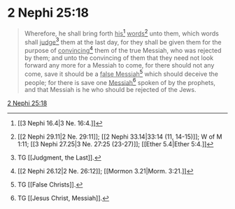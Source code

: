 # 2 Nephi 25:18

> Wherefore, he shall bring forth <u>his</u>[^a] <u>words</u>[^b] unto them, which words shall <u>judge</u>[^c] them at the last day, for they shall be given them for the purpose of <u>convincing</u>[^d] them of the true Messiah, who was rejected by them; and unto the convincing of them that they need not look forward any more for a Messiah to come, for there should not any come, save it should be a <u>false Messiah</u>[^e] which should deceive the people; for there is save one <u>Messiah</u>[^f] spoken of by the prophets, and that Messiah is he who should be rejected of the Jews.

[2 Nephi 25:18](https://www.churchofjesuschrist.org/study/scriptures/bofm/2-ne/25?lang=eng&id=p18#p18)


[^a]: [[3 Nephi 16.4|3 Ne. 16:4.]]
[^b]: [[2 Nephi 29.11|2 Ne. 29:11]]; [[2 Nephi 33.14|33:14 (11, 14-15)]]; W of M 1:11; [[3 Nephi 27.25|3 Ne. 27:25 (23-27)]]; [[Ether 5.4|Ether 5:4.]]
[^c]: TG [[Judgment, the Last]].
[^d]: [[2 Nephi 26.12|2 Ne. 26:12]]; [[Mormon 3.21|Morm. 3:21.]]
[^e]: TG [[False Christs]].
[^f]: TG [[Jesus Christ, Messiah]].

